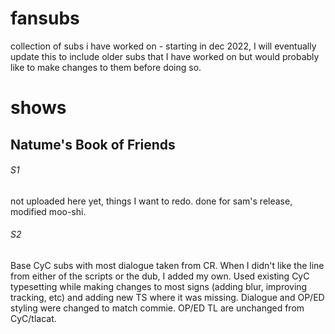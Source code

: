 # fansubs

collection of subs i have worked on - starting in dec 2022, I will eventually update this to include older subs that I have worked on but would probably like to make changes to them before doing so. 

# shows

## Natume's Book of Friends
###### S1
not uploaded here yet, things I want to redo. done for sam's release, modified moo-shi. 
###### S2
Base CyC subs with most dialogue taken from CR. When I didn't like the line from either of the scripts or the dub, I added my own. Used existing CyC typesetting while making changes to most signs (adding blur, improving tracking, etc) and adding new TS where it was missing. Dialogue and OP/ED styling were changed to match commie. OP/ED TL are unchanged from CyC/tlacat. 
